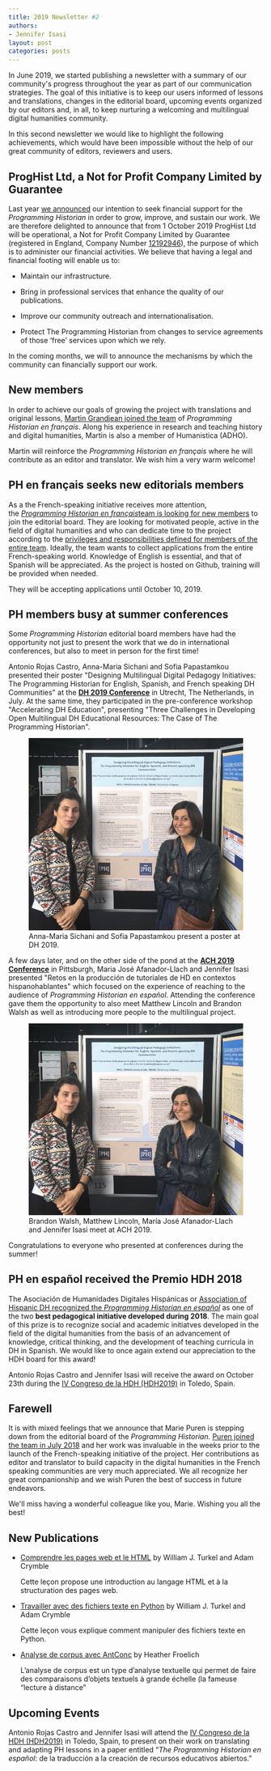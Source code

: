 ```yaml
---
title: 2019 Newsletter #2 
authors:
- Jennifer Isasi
layout: post
categories: posts
---
```


In  June 2019, we started publishing a newsletter with a summary of our community's progress throughout the year as part of our communication strategies. The goal of this initiative is to keep our users informed of lessons and translations, changes in the editorial board, upcoming events organized by our editors and, in all, to keep nurturing a welcoming and multilingual digital humanities community. 

In this second newsletter we would like to highlight the following achievements, which would have been impossible without the help of our great community of editors, reviewers and users. 



## ProgHist Ltd, a Not for Profit Company Limited by Guarantee 

Last year [we announced](https://programminghistorian.org/en/support-us) our intention to seek financial support for the *Programming Historian* in order to grow, improve, and sustain our work. We are therefore delighted to announce that from 1 October 2019 ProgHist Ltd will be operational, a Not for Profit Company Limited by Guarantee (registered in England, Company Number [12192946](https://beta.companieshouse.gov.uk/company/12192946)), the purpose of which is to administer our financial activities. We believe that having a legal and financial footing will enable us to:

- Maintain our infrastructure.

- Bring in professional services that enhance the quality of our publications.

- Improve our community outreach and internationalisation.

- Protect The Programming Historian from changes to service agreements of those ‘free’ services upon which we rely.

In the coming months, we will to announce the mechanisms by which the community can financially support our work.



## New members

In order to achieve our goals of growing the project with translations and original lessons, [Martin Grandjean joined the team](https://programminghistorian.org/posts/welcome-martin-grandjean) of *Programming Historian en français*. Along his experience in research and teaching history and digital humanities, Martin is also a member of Humanistica (ADHO). 

Martin will reinforce the *Programming Historian en français* where he will contribute as an editor and translator. We wish him a very warm welcome! 



## PH en français seeks new editorials members

As a the French-speaking initiative receives more attention, the [*Programming Historian en français*team is looking for new members](https://programminghistorian.org/posts/call-for-fr-members) to join the editorial board. They are looking for motivated people, active in the field of digital humanities and who can dedicate time to the project according to the [privileges and responsibilities defined for members of the entire team](https://github.com/programminghistorian/jekyll/wiki/Privileges-and-Responsibilities-of-Membership). Ideally, the team wants to collect applications from the entire French-speaking world. Knowledge of English is essential, and that of Spanish will be appreciated. As the project is hosted on Github, training will be provided when needed. 

They will be accepting applications until October 10, 2019. 



## PH members busy at summer conferences

Some *Programming Historian* editorial board members have had the opportunity not just to present the work that we do in international conferences, but also to meet in person for the first time!

Antonio Rojas Castro, Anna-Maria Sichani and Sofia Papastamkou presented their poster "Designing Multilingual Digital Pedagogy Initiatives: The Programming Historian for English, Spanish, and French speaking DH Communities" at the [**DH 2019 Conference**](https://dh2019.adho.org) in Utrecht, The Netherlands, in July. At the same time, they participated in the pre-conference workshop "Accelerating DH Education", presenting "Three Challenges in Developing Open Multilingual DH Educational Resources: The Case of The Programming Historian".   



<p><figure><img src="/images/blog/dh-2019-poster.JPG" alt="A photo of Anna-Maria Sichani and Sofia Papastamkou next to their poster at DH 2019."/><figcaption>Anna-Maria Sichani and Sofia Papastamkou present a poster at DH 2019.</figcaption></figure></p>

A few days later, and on the other side of the pond at the [**ACH 2019 Conference**](http://ach2019.ach.org) in Pittsburgh, Maria José Afanador-Llach and Jennifer Isasi presented "Retos en la producción de tutoriales de HD en contextos hispanohablantes" which focused on the experience of reaching to the audience of *Programming Historian en español*. Attending the conference gave them the opportunity to also meet Matthew Lincoln and Brandon Walsh as well as introducing more people to the multilingual project. 

<p><figure><img src="/images/blog/dh-2019-poster.JPG" alt="A photo of Brandon Walsh, Matthew Lincoln, María José Afanador-Llach and Jennifer Isasi at ACH 2019."/><figcaption>Brandon Walsh, Matthew Lincoln, María José Afanador-Llach and Jennifer Isasi meet at ACH 2019.</figcaption></figure></p>

Congratulations to everyone who presented at conferences during the summer!



## PH en español received the Premio HDH 2018

The Asociación de Humanidades Digitales Hispánicas or [Association of Hispanic DH recognized the *Programming Historian en español*](https://programminghistorian.org/posts/premio-hdh-2018) as one of the two **best pedagogical initiative developed during 2018**. The main goal of this prize is to recognize social and academic initiatves developed in the field of the digital humanities from the basis of an advancement of knowledge, critical thinking, and the development of teaching curricula in DH in Spanish. We would like to once again extend our appreciation to the HDH board for this award!

Antonio Rojas Castro and Jennifer Isasi will receive the award on October 23th during the [IV Congreso de la HDH (HDH2019)](https://eventos.uclm.es/24964/detail/iv-congreso-internacional-de-la-asociacion-de-humanidades-digitales-hispanicas.html) in Toledo, Spain.



## Farewell

It is with mixed feelings that we announce that Marie Puren is stepping down from the editorial board of the *Programming Historian*. [Puren joined the team in July 2018](https://programminghistorian.org/posts/FR-team) and her work was invaluable in the weeks prior to the launch of the French-speaking initiative of the project. Her contributions as editor and translator to build capacity in the digital humanities in the French speaking communities are very much appreciated. We all recognize her great companionship and we wish Puren the best of success in future endeavors.  

We'll miss having a wonderful colleague like you, Marie. Wishing you all the best! 



## New Publications

- [Comprendre les pages web et le HTML](https://programminghistorian.org/fr/lecons/comprendre-les-pages-web) by William J. Turkel and Adam Crymble

  Cette leçon propose une introduction au langage HTML et à la structuration des pages web.

- [Travailler avec des fichiers texte en Python](https://programminghistorian.org/fr/lecons/travailler-avec-des-fichiers-texte) by William J. Turkel and Adam Crymble

  Cette leçon vous explique comment manipuler des fichiers texte en Python.

- [Analyse de corpus avec AntConc](https://programminghistorian.org/fr/lecons/analyse-corpus-antconc) by Heather Froelich

  L’analyse de corpus est un type d’analyse textuelle qui permet de faire des comparaisons d’objets textuels à grande échelle (la fameuse “lecture à distance” 



## Upcoming Events 
Antonio Rojas Castro and Jennifer Isasi will attend the [IV Congreso de la HDH (HDH2019)](https://eventos.uclm.es/24964/detail/iv-congreso-internacional-de-la-asociacion-de-humanidades-digitales-hispanicas.html) in Toledo, Spain, to present on their work on translating and adapting PH lessons in a paper entitled “*The Programming Historian en español*: de la traducción a la creación de recursos educativos abiertos.”  